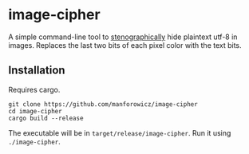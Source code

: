 # image-cipher

A simple command-line tool to [stenographically](https://en.wikipedia.org/wiki/Steganography) hide plaintext utf-8 in images. Replaces the last two bits of each pixel color with the text bits.

## Installation

Requires cargo.

    git clone https://github.com/manforowicz/image-cipher
    cd image-cipher
    cargo build --release

The executable will be in `target/release/image-cipher`.
Run it using `./image-cipher`.
